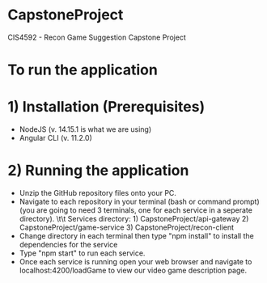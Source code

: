 # CapstoneProject
CIS4592 - Recon Game Suggestion Capstone Project


# To run the application
# 1) Installation (Prerequisites) 
  - NodeJS (v. 14.15.1 is what we are using)
  - Angular CLI (v. 11.2.0)
# 2) Running the application
  - Unzip the GitHub repository files onto your PC.
  - Navigate to each repository in your terminal (bash or command prompt) (you are going to need 3 terminals, one for each service in a seperate directory).
        \t\t Services directory: 1) CapstoneProject/api-gateway 2) CapstoneProject/game-service 3) CapstoneProject/recon-client
  - Change directory in each terminal then type "npm install" to install the dependencies for the service
  - Type "npm start" to run each service.
  - Once each service is running open your web browser and navigate to localhost:4200/loadGame to view our video game description page.
